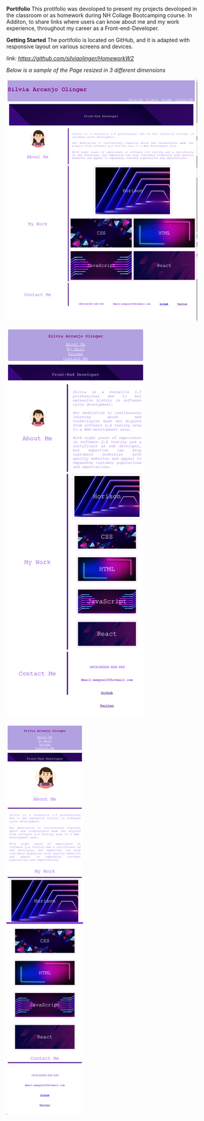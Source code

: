 **Portifolio**
This protifolio was devoloped to present my projects devoloped in the classroom or as homework during NH Collage Bootcamping course. In Additon, to share links where users can know about me and my work experience, throughout my career as a Front-end-Developer.

**Getting Started**
The portifolio is located on GitHub, and it is adapted with responsive layout on various screens and devices.

*link: https://github.com/silviaolinger/HomeworkW2*

*Below is a sample of the Page resized in 3 different dimensions*

![](/Assets/images/Full-Screen.png)

![](/Assets/images/Image2.png)

![](/Assets/images/Image3.png)